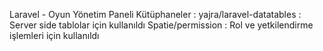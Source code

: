 Laravel - Oyun Yönetim Paneli
Kütüphaneler :
yajra/laravel-datatables : Server side tablolar için kullanıldı
Spatie/permission : Rol ve yetkilendirme işlemleri için kullanıldı
